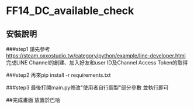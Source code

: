 # FF14_DC_available_check
## 安裝說明
###step1
請先參考
https://steam.oxxostudio.tw/category/python/example/line-developer.html
完成LINE Channel的創建、加入好友和user ID及Channel Access Token的取得

###step2
再來pip install -r requirements.txt

###step3
最後打開main.py修改"使用者自行調製"部分參數
並執行即可

##完成畫面
放置於巴哈
